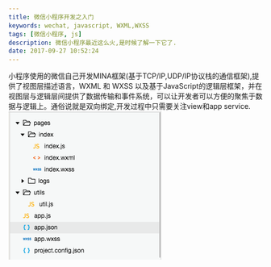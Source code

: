 ```yaml
---
title: 微信小程序开发之入门
keywords: wechat, javascript, WXML,WXSS
tags: [微信小程序, js]
description: 微信小程序最近这么火,是时候了解一下它了.
date: 2017-09-27 10:52:24
---
```

小程序使用的微信自己开发MINA框架(基于TCP/IP,UDP/IP协议栈的通信框架),提供了视图层描述语言，WXML 和 WXSS 以及基于JavaScript的逻辑层框架，并在视图层与逻辑层间提供了数据传输和事件系统，可以让开发者可以方便的聚焦于数据与逻辑上。通俗说就是双向绑定,开发过程中只需要关注view和app service.
![小程序目录结构](微信小程序之开发入门/content.jpg)

